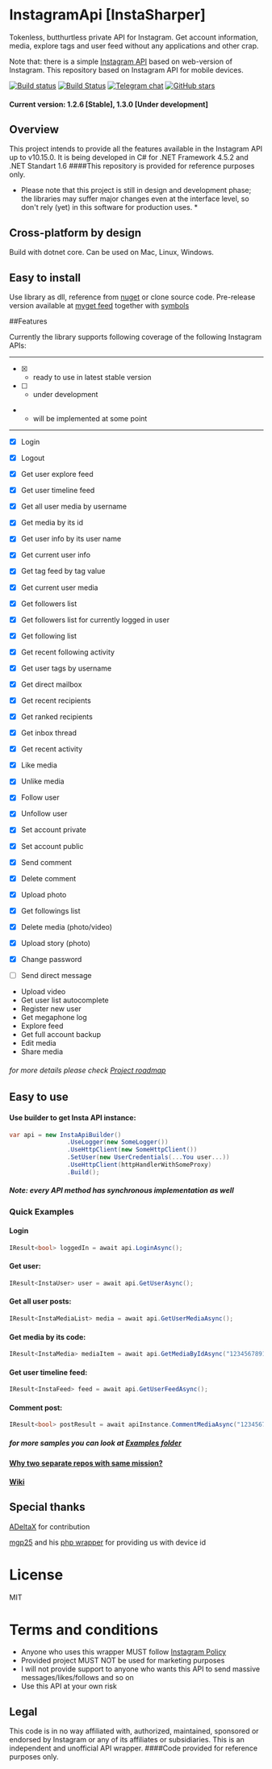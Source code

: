 # InstagramApi [InstaSharper]
Tokenless, butthurtless private API for Instagram. Get account information, media, explore tags and user feed without any applications and other crap.

Note that: there is a simple [Instagram API](https://github.com/a-legotin/InstagramAPI-Web) based on web-version of Instagram. This repository based on Instagram API for mobile devices.

[![Build status](https://ci.appveyor.com/api/projects/status/6os0fhi1awbplbka?svg=true)](https://ci.appveyor.com/project/a-legotin/instasharper)
[![Build Status](https://travis-ci.org/a-legotin/InstaSharper.svg?branch=master)](https://travis-ci.org/a-legotin/InstaSharper)
[![Telegram chat](https://img.shields.io/badge/telegram-channel-blue.svg)](https://t.me/instasharper)
[![GitHub stars](https://img.shields.io/github/stars/a-legotin/InstaSharper.svg)](https://github.com/a-legotin/InstaSharper/stargazers)

#### Current version: 1.2.6 [Stable], 1.3.0 [Under development]

## Overview
This project intends to provide all the features available in the Instagram API up to v10.15.0. It is being developed in C# for .NET Framework 4.5.2 and .NET Standart 1.6
####This repository is provided for reference purposes only.

* Please note that this project is still in design and development phase; the libraries may suffer major changes even at the interface level, so don't rely (yet) in this software for production uses. *

## Cross-platform by design
Build with dotnet core. Can be used on Mac, Linux, Windows.

## Easy to install
Use library as dll, reference from [nuget](https://www.nuget.org/packages/InstaSharper/) or clone source code.
Pre-release version available at [myget feed](https://www.myget.org/feed/Details/instasharper-develop) together with [symbols](https://www.myget.org/F/instasharper-develop/symbols/)

##Features

Currently the library supports following coverage of the following Instagram APIs:

***

- [x] - ready to use in latest stable version
- [ ] - under development
* - will be implemented at some point

***

- [x] Login
- [x] Logout
- [x] Get user explore feed
- [x] Get user timeline feed
- [x] Get all user media by username
- [x] Get media by its id
- [x] Get user info by its user name
- [x] Get current user info
- [x] Get tag feed by tag value
- [x] Get current user media
- [x] Get followers list
- [x] Get followers list for currently logged in user
- [x] Get following list
- [x] Get recent following activity
- [x] Get user tags by username
- [x] Get direct mailbox
- [x] Get recent recipients
- [x] Get ranked recipients
- [x] Get inbox thread
- [x] Get recent activity
- [x] Like media
- [x] Unlike media
- [x] Follow user
- [x] Unfollow user
- [x] Set account private
- [x] Set account public
- [x] Send comment
- [x] Delete comment
- [x] Upload photo
- [x] Get followings list
- [x] Delete media (photo/video)
- [x] Upload story (photo)
- [x] Change password
- [ ] Send direct message


* Upload video
* Get user list autocomplete
* Register new user
* Get megaphone log
* Explore feed
* Get full account backup
* Edit media
* Share media

###### for more details please check [Project roadmap](https://github.com/a-legotin/InstaSharper/wiki/Project-roadmap/_edit)

## Easy to use
#### Use builder to get Insta API instance:
```c#
var api = new InstaApiBuilder()
                .UseLogger(new SomeLogger())
                .UseHttpClient(new SomeHttpClient())
                .SetUser(new UserCredentials(...You user...))
                .UseHttpClient(httpHandlerWithSomeProxy)
                .Build();
```
##### Note: every API method has synchronous implementation as well

### Quick Examples
#### Login
```c#
IResult<bool> loggedIn = await api.LoginAsync();
```

#### Get user:
```c#
IResult<InstaUser> user = await api.GetUserAsync();
```

#### Get all user posts:
```c#
IResult<InstaMediaList> media = await api.GetUserMediaAsync();
```

#### Get media by its code:
```c#
IResult<InstaMedia> mediaItem = await api.GetMediaByIdAsync("1234567891234567891_123456789);
```

#### Get user timeline feed:
```c#
IResult<InstaFeed> feed = await api.GetUserFeedAsync();
```

#### Comment post:
```c#
IResult<bool> postResult = await apiInstance.CommentMediaAsync("1234567891234567891_123456789", "Hi there!");
```

##### for more samples you can look at [Examples folder](https://github.com/a-legotin/InstaSharper/tree/master/InstaSharper.Examples)


#### [Why two separate repos with same mission?](https://github.com/a-legotin/InstagramAPI-Web/wiki/Difference-between-API-Web-and-just-API-repositories)

#### [Wiki](https://github.com/a-legotin/InstagramAPI/wiki/)

## Special thanks

[ADeltaX](https://github.com/ADeltaX) for contribution

[mgp25](https://github.com/mgp25) and his [php wrapper](https://github.com/mgp25/Instagram-API/) for providing us with device id

# License

MIT

# Terms and conditions

- Anyone who uses this wrapper MUST follow [Instagram Policy](https://www.instagram.com/about/legal/terms/api/)
- Provided project MUST NOT be used for marketing purposes
- I will not provide support to anyone who wants this API to send massive messages/likes/follows and so on
- Use this API at your own risk

## Legal

This code is in no way affiliated with, authorized, maintained, sponsored or endorsed by Instagram or any of its affiliates or subsidiaries. This is an independent and unofficial API wrapper.
####Code provided for reference purposes only.
